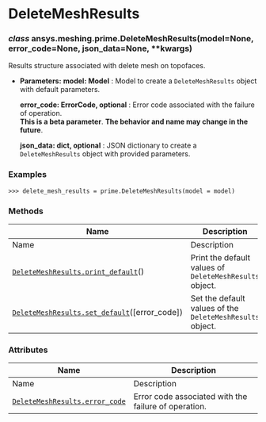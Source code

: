 # DeleteMeshResults

<a id="ansys.meshing.prime.DeleteMeshResults"></a>

### *class* ansys.meshing.prime.DeleteMeshResults(model=None, error_code=None, json_data=None, \*\*kwargs)

Results structure associated with delete mesh on topofaces.

* **Parameters:**
  **model: Model**
  : Model to create a `DeleteMeshResults` object with default parameters.

  **error_code: ErrorCode, optional**
  : Error code associated with the failure of operation.
    <br/>
    **This is a beta parameter**. **The behavior and name may change in the future**.

  **json_data: dict, optional**
  : JSON dictionary to create a `DeleteMeshResults` object with provided parameters.

### Examples

```pycon
>>> delete_mesh_results = prime.DeleteMeshResults(model = model)
```

<!-- !! processed by numpydoc !! -->

### Methods

| Name | Description |
|---------------------------------------------------------------------------------------------------------------------------------------------------------|-----------------------------------------------------------|
| Name | Description |
| [`DeleteMeshResults.print_default`](ansys.meshing.prime.DeleteMeshResults.print_default.md#ansys.meshing.prime.DeleteMeshResults.print_default)()       | Print the default values of `DeleteMeshResults` object.   |
| [`DeleteMeshResults.set_default`](ansys.meshing.prime.DeleteMeshResults.set_default.md#ansys.meshing.prime.DeleteMeshResults.set_default)([error_code]) | Set the default values of the `DeleteMeshResults` object. |

### Attributes

| Name | Description |
|------------------------------------------------------------------------------------------------------------------------------------------|--------------------------------------------------------|
| Name | Description |
| [`DeleteMeshResults.error_code`](ansys.meshing.prime.DeleteMeshResults.error_code.md#ansys.meshing.prime.DeleteMeshResults.error_code)   | Error code associated with the failure of operation.   |
<!-- vale on -->